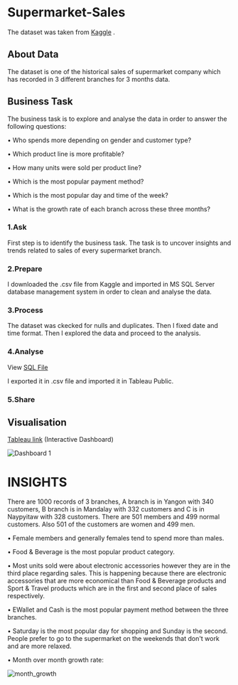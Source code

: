 # Supermarket-Sales

The dataset was taken from <a href="https://www.kaggle.com/datasets/aungpyaeap/supermarket-sales">Kaggle</a> .

<h2>About Data</h2>

The dataset is one of the historical sales of supermarket company which has recorded in 3 different branches for 3 months data. 

<h2>Business Task</h2>

The business task is to explore and analyse the data in order to answer the following questions:

<p>• Who spends more depending on gender and customer type? </p>
<p>• Which product line is more profitable? </p>
<p>• How many units were sold per product line? </p>
<p>• Which is the most popular payment method? </p>
<p>• Which is the most popular day and time of the week? </p>
<p>• What is the growth rate of each branch across these three months? </p>

<h3>1.Ask</h3>

First step is to identify the business task.  The task is to uncover insights and trends related to sales of every supermarket branch.


<h3>2.Prepare</h3>

I downloaded the .csv file from Kaggle and imported in MS SQL Server database management system in order to clean and analyse the data.

<h3>3.Process</h3>

The dataset was ckecked for nulls and duplicates. Then I fixed date and time format. Then I explored the data and proceed to the analysis.

<h3>4.Analyse</h3>

View <a href="https://github.com/Dimitra-Nikoloutsou/Supermarket-Sales/blob/main/SQL">SQL File</a>

I exported it in .csv file and imported it in Tableau Public.

<h3>5.Share</h3>
<h2>Visualisation</h2>

<a href="https://public.tableau.com/app/profile/dimitra.nikoloutsou/viz/supermarketsales_16690347034990/Dashboard1">Tableau link</a> (Interactive Dashboard)

![Dashboard 1](https://user-images.githubusercontent.com/114480002/205246685-b870b04b-cab2-4f50-bb7a-d42e1702ba49.png)

<h1> INSIGHTS </h1>

There are 1000 records of 3 branches, A branch is in Yangon with 340 customers, B branch is in Mandalay with 332 customers and C is in Naypyitaw with 328 customers.
There are 501 members and 499 normal customers. Also 501 of the customers are women and 499 men.

<p>• Female members and generally females tend to spend more than males.</p>
<p>• Food & Beverage is the most popular product category. </p>
<p>• Most units sold were about electronic accessories however they are in the third place regarding sales. This is happening because there are electronic accessories that are more economical than Food & Beverage products and Sport & Travel products which are in the first and second place of sales respectively. </p>
<p>• EWallet and Cash is the most popular payment method between the three branches. </p>
<p>• Saturday is the most popular day for shopping and Sunday is the second. People prefer to go to the supermarket on the weekends that don't work and are more relaxed. </p>
<p>• Month over month growth rate: </p>

![month_growth](https://user-images.githubusercontent.com/114480002/203508357-26ad2d18-289f-4a5c-9e96-7f6a58a5d664.jpg)




